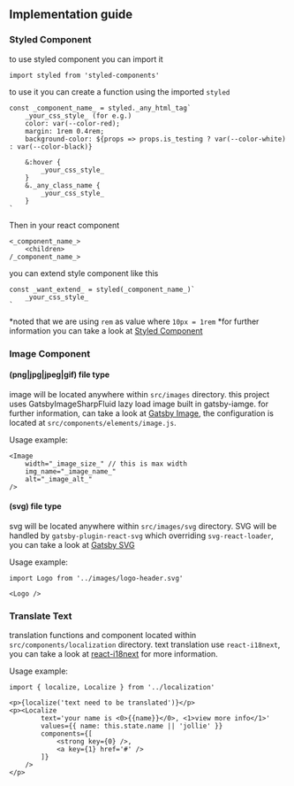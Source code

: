 ## Implementation guide

### Styled Component

to use styled component you can import it

```
import styled from 'styled-components'
```

to use it you can create a function using the imported `styled`

```
const _component_name_ = styled._any_html_tag`
    _your_css_style_ (for e.g.)
    color: var(--color-red);
    margin: 1rem 0.4rem;
    background-color: ${props => props.is_testing ? var(--color-white) : var(--color-black)}

    &:hover {
        _your_css_style_
    }
    &._any_class_name {
        _your_css_style_
    }
`
```

Then in your react component

```
<_component_name_>
    <children>
/_component_name_>
```

you can extend style component like this

```
const _want_extend_ = styled(_component_name_)`
    _your_css_style_
`
```

*noted that we are using `rem` as value where `10px = 1rem`
*for further information you can take a look at [Styled Component](https://www.styled-components.com/)

### Image Component

#### (png|jpg|jpeg|gif) file type

image will be located anywhere within `src/images` directory.
this project uses GatsbyImageSharpFluid lazy load image built in gatsby-iamge. for further information, can take a look at [Gatsby Image](https://www.gatsbyjs.org/packages/gatsby-image), the configuration is located at
`src/components/elements/image.js`.

Usage example:

```
<Image
    width="_image_size_" // this is max width
    img_name="_image_name_"
    alt="_image_alt_"
/>
```

#### (svg) file type

svg will be located anywhere within `src/images/svg` directory.
SVG will be handled by `gatsby-plugin-react-svg` which overriding `svg-react-loader`, you can take a look at [Gatsby SVG](https://www.gatsbyjs.org/packages/gatsby-plugin-react-svg/)

Usage example:

```
import Logo from '../images/logo-header.svg'

<Logo />
```

### Translate Text

translation functions and component located within `src/components/localization` directory.
text translation use `react-i18next`, you can take a look at [react-i18next](https://react.i18next.com/) for more information.

Usage example:

```
import { localize, Localize } from '../localization'

<p>{localize('text need to be translated')}</p>
<p><Localize
        text='your name is <0>{{name}}</0>, <1>view more info</1>'
        values={{ name: this.state.name || 'jollie' }}
        components={[
            <strong key={0} />,
            <a key={1} href='#' />
        ]}
    />
</p>
```
